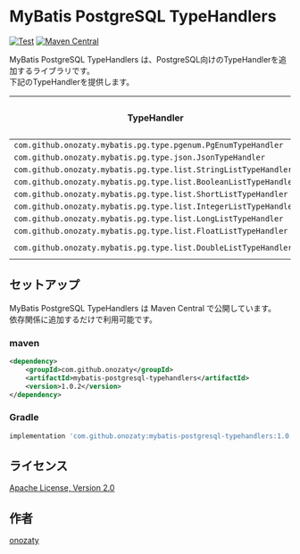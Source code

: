 # MyBatis PostgreSQL TypeHandlers

[![Test](https://github.com/onozaty/mybatis-postgresql-typehandlers/actions/workflows/test.yaml/badge.svg)](https://github.com/onozaty/mybatis-postgresql-typehandlers/actions/workflows/test.yaml)
[![Maven Central](https://maven-badges.herokuapp.com/maven-central/com.github.onozaty/mybatis-postgresql-typehandlers/badge.svg)](https://maven-badges.herokuapp.com/maven-central/com.github.onozaty/mybatis-postgresql-typehandlers)

MyBatis PostgreSQL TypeHandlers は、PostgreSQL向けのTypeHandlerを追加するライブラリです。  
下記のTypeHandlerを提供します。

|TypeHandler                                                     |Javaでの型     |PostgreSQLでのカラム型|
|----------------------------------------------------------------|---------------|----------------------|
|`com.github.onozaty.mybatis.pg.type.pgenum.PgEnumTypeHandler`   |`enum`         |`enum`                |
|`com.github.onozaty.mybatis.pg.type.json.JsonTypeHandler`       |`Object`       |`jsonb`               |
|`com.github.onozaty.mybatis.pg.type.list.StringListTypeHandler` |`List<String>` |`text[]`              |
|`com.github.onozaty.mybatis.pg.type.list.BooleanListTypeHandler`|`List<Boolean>`|`boolean[]`           |
|`com.github.onozaty.mybatis.pg.type.list.ShortListTypeHandler`  |`List<Short>`  |`smallint[]`          |
|`com.github.onozaty.mybatis.pg.type.list.IntegerListTypeHandler`|`List<Integer>`|`integer[]`           |
|`com.github.onozaty.mybatis.pg.type.list.LongListTypeHandler`   |`List<Long>`   |`bigint[]`            |
|`com.github.onozaty.mybatis.pg.type.list.FloatListTypeHandler`  |`List<Float>`  |`real[]`              |
|`com.github.onozaty.mybatis.pg.type.list.DoubleListTypeHandler` |`List<Double>` |`double precision[]`  |

## セットアップ

MyBatis PostgreSQL TypeHandlers は Maven Central で公開しています。  
依存関係に追加するだけで利用可能です。

### maven

```xml
<dependency>
    <groupId>com.github.onozaty</groupId>
    <artifactId>mybatis-postgresql-typehandlers</artifactId>
    <version>1.0.2</version>
</dependency>
```

### Gradle

```groovy
implementation 'com.github.onozaty:mybatis-postgresql-typehandlers:1.0.2'
```

## ライセンス

[Apache License, Version 2\.0](https://www.apache.org/licenses/LICENSE-2.0)

## 作者

[onozaty](https://github.com/onozaty)
